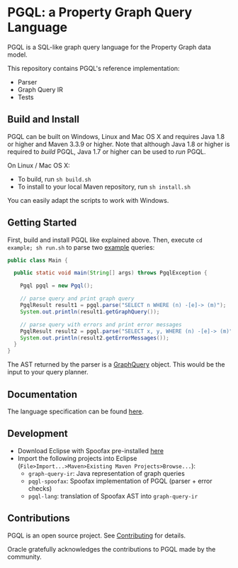 # PGQL: a Property Graph Query Language

PGQL is a SQL-like graph query language for the Property Graph data model.

This repository contains PGQL's reference implementation:

 - Parser
 - Graph Query IR
 - Tests

## Build and Install

PGQL can be built on Windows, Linux and Mac OS X and requires Java 1.8 or higher and Maven 3.3.9 or higher. Note that although Java 1.8 or higher is required to *build* PGQL, Java 1.7 or higher can be used to *run* PGQL.

On Linux / Mac OS X:

 - To build, run `sh build.sh`
 - To install to your local Maven repository, run `sh install.sh`

You can easily adapt the scripts to work with Windows.

## Getting Started

First, build and install PGQL like explained above. Then, execute `cd example; sh run.sh` to parse two [example](example/src/main/java/oracle/pgql/lang/example/Main.java) queries:

```java
public class Main {

  public static void main(String[] args) throws PgqlException {

    Pgql pgql = new Pgql();

    // parse query and print graph query
    PgqlResult result1 = pgql.parse("SELECT n WHERE (n) -[e]-> (m)");
    System.out.println(result1.getGraphQuery());

    // parse query with errors and print error messages
    PgqlResult result2 = pgql.parse("SELECT x, y, WHERE (n) -[e]-> (m)");
    System.out.println(result2.getErrorMessages());
  }
}
```

The AST returned by the parser is a [GraphQuery](graph-query-ir/src/main/java/oracle/pgql/lang/ir/GraphQuery.java) object. This would be the input to your query planner.

## Documentation

The language specification can be found [here](https://docs.oracle.com/cd/E56133_01/1.2.0/PGQL_Specification.pdf).

## Development

- Download Eclipse with Spoofax pre-installed [here](https://spoofax.readthedocs.io/en/latest/source/langdev/start.html)
- Import the following projects into Eclipse (`File>Import...>Maven>Existing Maven Projects>Browse...`):
    - `graph-query-ir`: Java representation of graph queries
    - `pqgl-spoofax`: Spoofax implementation of PGQL (parser + error checks)
    - `pgql-lang`: translation of Spoofax AST into `graph-query-ir`

## Contributions

PGQL is an open source project. See [Contributing](CONTRIBUTING.md) for details.

Oracle gratefully acknowledges the contributions to PGQL made by the community.
